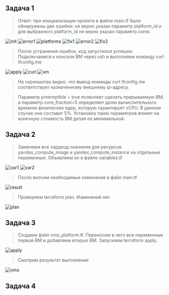 ## Задача 1

>Ответ: при инициализации проекта в файле main.tf были обнаружены две ошибки: не верно указан параметр platform_id и для выбранного platform_id не верно указан параметр cores

![init](task1/init.png)
![error1](task1/error1.png)
![platforms](task1/platforms.png)
![fix1](task1/fix1.png)
![error2](task1/error2.png)
![fix2](task1/fix2.png)

>После устранения ошибок, код запустился успешно. Подключаемся к консоли ВМ через ssh и выполняем команду  curl ifconfig.me

![apply](task1/apply.png)
![curl](task1/curl.png)
![vm](task1/vm.png)

>На скриншотах видно, что вывод команды curl ifconfig.me соответствует назначенному внешнему ip-адресу.

>Параметр preemptible = true позволяет сделать прерываемую ВМ, а параметр core_fraction=5 определяет долю вычислительного времени физических ядер, которую гарантирует vCPU. В данном случае она составит 5%. Установка таких параметров влияет на конечную стоимость ВМ делая ее минимальной.

## Задача 2

>Заменяем все хардкод-значения для ресурсов yandex_compute_image и yandex_compute_instance на отдельные переменные. Объявляем их в файле variables.tf

![var1](task2/var1.png)
![var2](task2/var2.png)

>После вносим необходимые изменения в файл main.tf

![result](task2/result.png)

>Проверяем terraform plan. Изменений нет.

![plan](task2/plan.png)

## Задача 3

>Создаем файл vms_platform.tf. Переносим в него все переменные первой ВМ и добавляем вторую ВМ. Запускаем terraform apply.

![apply](task3/apply.png)

>Смотрим результат выполнения

![vms](task3/vms.png)

## Задача 4

